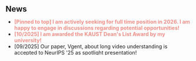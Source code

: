 <h1 id="news"></h1>

<h2 style="margin:30px 0px 10px;">News</h2>

<style>
  #scrollableDiv {
    min-height: 100px;
    height: 100px;
    overflow-y: hidden;
    opacity: 1;
    transition: height 0.5s ease-in-out, opacity 0.5s ease-in-out;
  }
</style>

<ul id="scrollableDiv" onmouseover="showScrollbar()" onmouseout="hideScrollbar()">
  <li><strong style="color: #ed8f87;">[Pinned to top]  I am actively seeking for full time position in 2026. I am happy to engage in discussions regarding potential opportunities!</li>
  <li>[10/2025] I am awarded the KAUST Dean's List Award by my university! </strong> </li>
  <li>[09/2025] Our paper, Vgent, about long video understanding is accepted to NeurIPS '25 as spotlight presentation! </li>
  <li>[08/2025] Started my internship with Meta AI, working on alignment of LLM.</li>
  <li>[03/2025] Our ICLR '25 (spotlight) work <a href="https://arxiv.org/abs/2408.15313">BFPO</a> is out on arxiv! Please find our code <a href="https://github.com/wx-zhang/bfpo">here</a></li>
  <li>[02/2025] Our papers, <a href="https://arxiv.org/abs/2408.15313">BFPO</a> about safety alignment  and <a href="https://openreview.net/forum?id=XKv29sMyjF">QKT</a> about collabrative learning, are accepted in ICLR '25! See you in Singapore!</li>
  <li>[10/2024] Started my internship with Samsung Research America, woking on model merging.</li>
  <li>[06/2024] Our paper, <a href="https://arxiv.org/abs/2312.00923">IWMS (Label Delay in CL)</a>,  is accepted to NeurIPS '24! Code and applications are <a href="https://botcs.github.io/label-delay/">here </a> !</li>
  <li>[06/2024] Our paper, <a href="https://arxiv.org/abs/2308.12462">SPU</a>, is accepted to CVPR '24! Code and applications are <a href="https://wx-zhang.github.io/spu/html/">here</a>! </li>
  <li>[01/2024] One paper, DietCL, about constrained CL is accepted to ICLR '24!</li>
  <li>[07/2023] Started my internship at Oxford, working on safety alignment.</li>
  <li>[07/2023] One paper is accepted to ICCV '23!</li>
  <li>[04/2023] One paper is accepted to ICML'23!</li>
  <li>[01/2022] Started my Ph.D at KAUST.</li>
  <li>[12/2021] Defended my master thesis, titled <em>Factorized lifelong machine learning on non-stationary tasks: An algorithm and analysis.</em></li>
</ul>

<p></p>
<script>
  function showScrollbar() {
    var div = document.getElementById('scrollableDiv');
    div.style.height = div.scrollHeight + 'px';
    div.style.opacity = 1;
  }
  function hideScrollbar() {
    var div = document.getElementById('scrollableDiv');
    div.style.height = '100px';
    div.style.opacity = 1;
  }
</script>